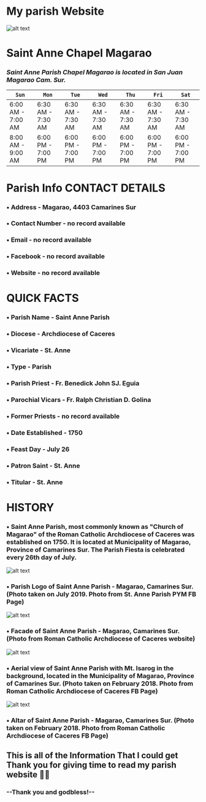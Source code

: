 # My parish Website 
![alt text](https://tse4.mm.bing.net/th?id=OIP.pgu7rWGS4Wyng51sjiKm4wHaFj&pid=Api&P=0&h=220)
# Saint Anne Chapel Magarao 
### *Saint Anne Parish Chapel Magarao is located in San Juan Magarao Cam. Sur.*
| `Sun` | `Mon` | `Tue` | `Wed` | `Thu` | `Fri` | `Sat` |
| --- | --- | --- | --- | --- | --- | --- |
|   6:00 AM - 7:00 AM   |   6:30 AM - 7:30 AM   |   6:30 AM - 7:30 AM   |   6:30 AM - 7:30 AM   |   6:30 AM - 7:30 AM   |   6:30 AM - 7:30 AM   |   6:30 AM - 7:30 AM   |
| 8:00 AM - 9:00 AM | 6:00 PM - 7:00 PM | 6:00 PM - 7:00 PM | 6:00 PM - 7:00 PM | 6:00 PM - 7:00 PM | 6:00 PM - 7:00 PM | 6:00 PM - 7:00 PM |
# Parish Info CONTACT DETAILS
### • Address - Magarao, 4403 Camarines Sur
### • Contact Number - no record available
### • Email - no record available
### • Facebook - no record available
### • Website - no record available
# QUICK FACTS
### • Parish Name - Saint Anne Parish
### • Diocese - Archdiocese of Caceres
### • Vicariate - St. Anne
### • Type - Parish
### • Parish Priest - Fr. Benedick John SJ. Eguia 
### • Parochial Vicars - Fr. Ralph Christian D. Golina
### • Former Priests - no record available
### • Date Established - 1750 
### • Feast Day - July 26
### • Patron Saint - St. Anne
### • Titular - St. Anne
# HISTORY
### • Saint Anne Parish, most commonly known as "Church of Magarao" of the Roman Catholic Archdiocese of Caceres was established on 1750. It is located at Municipality of Magarao, Province of Camarines Sur. The Parish Fiesta is celebrated every 26th day of July.
![alt text](https://blogger.googleusercontent.com/img/b/R29vZ2xl/AVvXsEgZfAJwgfuUgtAHxr2VDnxRJVRuSfhrcW_FhyJk7ok8a-qFI7WZoGHa-O5vAs2_4UoGdTkqhCzREULHE7OYt5Y8KlmexUHM2KGY0U6hRvXfLrYCURo7gchyvIFf7pDkjGdFd6EY5k1QgDczS1voqYdyJ6H-3iwUE6TGHoIDtVmAIgj5TgBCSPKG494J3g/w318-h320/Saint%20Anne%20Parish%20-%20Magarao,%20Camarines%20Sur%20-%20Logo.jpg)
### • Parish Logo of Saint Anne Parish - Magarao, Camarines Sur. (Photo taken on July 2019. Photo from St. Anne Parish PYM FB Page)
![alt text](https://blogger.googleusercontent.com/img/b/R29vZ2xl/AVvXsEgdqtokA-vqvu6qrK-BwBO4DSZZZ9jv6MRxZhwRgAB0v1VkQ8o9ZulN0Qt5Vx8SC7NZWCgaRZshJ4BRVWQuLlsfpDq2Im_1wJ6foMeKv_xDCTJQpNGBgnPUSsuPUJ0dqogGUQtAi5UbGfuBwo9M1i8uTJBChOKDeo4whcT31MUuStcs3csXZ9bmE3bmAw/w320-h240/Saint%20Anne%20Parish%20-%20Magarao,%20Camarines%20Sur.png)
### • Facade of Saint Anne Parish - Magarao, Camarines Sur. (Photo from Roman Catholic Archdiocese of Caceres website)
![alt text](https://blogger.googleusercontent.com/img/b/R29vZ2xl/AVvXsEheYb3_LqVfclp57kcCFZ1wD0AfJ5h7agmR8X9fBScYqgXUxlKNEXQISKSBnqTIvtYhgNV6ZmJUsbM7rVJ7AtfhU4BkKX4a4IhMjXAictDZxlWYCs_CRaaSDYK1APcy0CcGW_XDWclWL9avItXkTqGmAKfkcKz8ueEdGSswtI6EKSx66Y4j7O1XpxIf8g/w320-h240/Saint%20Anne%20Parish%20-%20Magarao,%20Camarines%20Sur%20-%20Aerial.jpg)
### • Aerial view of Saint Anne Parish with Mt. Isarog in the background, located in the Municipality of Magarao, Province of Camarines Sur. (Photo taken on February 2018. Photo from Roman Catholic Archdiocese of Caceres FB Page)
![alt text](https://blogger.googleusercontent.com/img/b/R29vZ2xl/AVvXsEhdqkQf8S9i80YTKZfU0am06uPKq9ZO6uht1oe7KiVcIKBVHF3anARcWncNaViSEzDjELNEUQA1XmX7vHCIASph1PssVx5nq3pU-HG5Ls7c3Jb_HvDtBmj6TL-ZLaEXQj747DXZ3jbG205sh8L-y5U2kR8LM0-1G3edabQ0ZsbPS2HVjSbM9ulu-mw67A/w320-h187/Saint%20Anne%20Parish%20-%20Magarao,%20Camarines%20Sur%20-%20Altar.png)
### • Altar of Saint Anne Parish - Magarao, Camarines Sur. (Photo taken on February 2018. Photo from Roman Catholic Archdiocese of Caceres FB Page)

## This is all of the Information That I could get Thank you for giving time to read my parish website 🎉😁
### --Thank you and godbless!--
